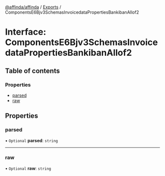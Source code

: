 [@affinda/affinda](../README.md) / [Exports](../modules.md) / ComponentsE6Bjv3SchemasInvoicedataPropertiesBankibanAllof2

# Interface: ComponentsE6Bjv3SchemasInvoicedataPropertiesBankibanAllof2

## Table of contents

### Properties

- [parsed](ComponentsE6Bjv3SchemasInvoicedataPropertiesBankibanAllof2.md#parsed)
- [raw](ComponentsE6Bjv3SchemasInvoicedataPropertiesBankibanAllof2.md#raw)

## Properties

### parsed

• `Optional` **parsed**: `string`

___

### raw

• `Optional` **raw**: `string`
